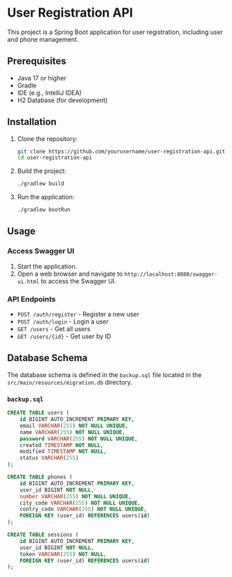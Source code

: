 # User Registration API

This project is a Spring Boot application for user registration, including user and phone management.

## Prerequisites

- Java 17 or higher
- Gradle
- IDE (e.g., IntelliJ IDEA)
- H2 Database (for development)

## Installation

1. Clone the repository:
    ```sh
    git clone https://github.com/yourusername/user-registration-api.git
    cd user-registration-api
    ```

2. Build the project:
    ```sh
    ./gradlew build
    ```

3. Run the application:
    ```sh
    ./gradlew bootRun
    ```

## Usage

### Access Swagger UI

1. Start the application.
2. Open a web browser and navigate to `http://localhost:8080/swagger-ui.html` to access the Swagger UI.

### API Endpoints

- `POST /auth/register` - Register a new user
- `POST /auth/login` - Login a user
- `GET /users` - Get all users
- `GET /users/{id}` - Get user by ID

## Database Schema

The database schema is defined in the `backup.sql` file located in the `src/main/resources/migration.db` directory.

### `backup.sql`

```sql
CREATE TABLE users (
    id BIGINT AUTO_INCREMENT PRIMARY KEY,
    email VARCHAR(255) NOT NULL UNIQUE,
    name VARCHAR(255) NOT NULL UNIQUE,
    password VARCHAR(255) NOT NULL UNIQUE,
    created TIMESTAMP NOT NULL,
    modified TIMESTAMP NOT NULL,
    status VARCHAR(255)
);

CREATE TABLE phones (
    id BIGINT AUTO_INCREMENT PRIMARY KEY,
    user_id BIGINT NOT NULL,
    number VARCHAR(255) NOT NULL UNIQUE,
    city_code VARCHAR(255) NOT NULL UNIQUE,
    contry_code VARCHAR(255) NOT NULL UNIQUE,
    FOREIGN KEY (user_id) REFERENCES users(id)
);

CREATE TABLE sessions (
    id BIGINT AUTO_INCREMENT PRIMARY KEY,
    user_id BIGINT NOT NULL,
    token VARCHAR(255) NOT NULL,
    FOREIGN KEY (user_id) REFERENCES users(id)
);